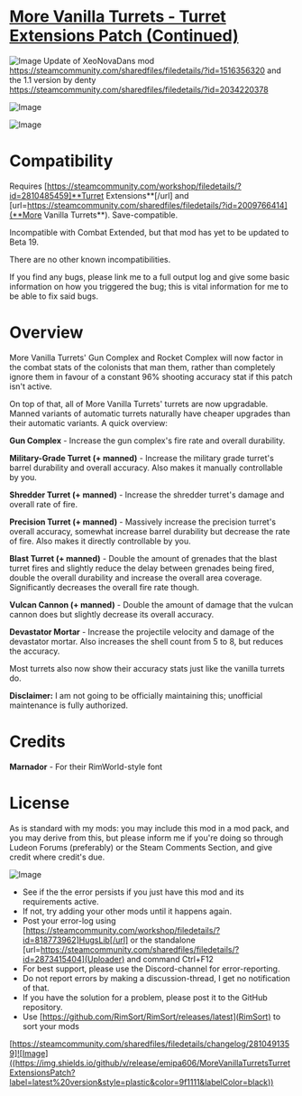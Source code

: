 # [More Vanilla Turrets - Turret Extensions Patch (Continued)](https://steamcommunity.com/sharedfiles/filedetails/?id=2810491359)

![Image](https://i.imgur.com/buuPQel.png)
Update of XeoNovaDans mod
https://steamcommunity.com/sharedfiles/filedetails/?id=1516356320
and the 1.1 version by denty
https://steamcommunity.com/sharedfiles/filedetails/?id=2034220378

![Image](https://i.imgur.com/pufA0kM.png)
	
![Image](https://i.imgur.com/Z4GOv8H.png)

# **Compatibility**

Requires [https://steamcommunity.com/workshop/filedetails/?id=2810485459]**Turret Extensions**[/url] and [url=https://steamcommunity.com/sharedfiles/filedetails/?id=2009766414](**More Vanilla Turrets**). Save-compatible.

Incompatible with Combat Extended, but that mod has yet to be updated to Beta 19.

There are no other known incompatibilities.

If you find any bugs, please link me to a full output log and give some basic information on how you triggered the bug; this is vital information for me to be able to fix said bugs.

# **Overview**

More Vanilla Turrets' Gun Complex and Rocket Complex will now factor in the combat stats of the colonists that man them, rather than completely ignore them in favour of a constant 96% shooting accuracy stat if this patch isn't active.

On top of that, all of More Vanilla Turrets' turrets are now upgradable. Manned variants of automatic turrets naturally have cheaper upgrades than their automatic variants. A quick overview:

**Gun Complex** - Increase the gun complex's fire rate and overall durability.

**Military-Grade Turret (+ manned)** - Increase the military grade turret's barrel durability and overall accuracy. Also makes it manually controllable by you.

**Shredder Turret (+ manned)** - Increase the shredder turret's damage and overall rate of fire.

**Precision Turret (+ manned)** - Massively increase the precision turret's overall accuracy, somewhat increase barrel durability but decrease the rate of fire. Also makes it directly controllable by you.

**Blast Turret (+ manned)** - Double the amount of grenades that the blast turret fires and slightly reduce the delay between grenades being fired, double the overall durability and increase the overall area coverage. Significantly decreases the overall fire rate though.

**Vulcan Cannon (+ manned)** - Double the amount of damage that the vulcan cannon does but slightly decrease its overall accuracy.

**Devastator Mortar** - Increase the projectile velocity and damage of the devastator mortar. Also increases the shell count from 5 to 8, but reduces the accuracy.

Most turrets also now show their accuracy stats just like the vanilla turrets do.

**Disclaimer:** I am not going to be officially maintaining this; unofficial maintenance is fully authorized.

# **Credits**

**Marnador** - For their RimWorld-style font

# **License**

As is standard with my mods: you may include this mod in a mod pack, and you may derive from this, but please inform me if you're doing so through Ludeon Forums (preferably) or the Steam Comments Section, and give credit where credit's due.

![Image](https://i.imgur.com/PwoNOj4.png)


-  See if the the error persists if you just have this mod and its requirements active.
-  If not, try adding your other mods until it happens again.
-  Post your error-log using [https://steamcommunity.com/workshop/filedetails/?id=818773962]HugsLib[/url] or the standalone [url=https://steamcommunity.com/sharedfiles/filedetails/?id=2873415404](Uploader) and command Ctrl+F12
-  For best support, please use the Discord-channel for error-reporting.
-  Do not report errors by making a discussion-thread, I get no notification of that.
-  If you have the solution for a problem, please post it to the GitHub repository.
-  Use [https://github.com/RimSort/RimSort/releases/latest](RimSort) to sort your mods



[https://steamcommunity.com/sharedfiles/filedetails/changelog/2810491359]![Image]((https://img.shields.io/github/v/release/emipa606/MoreVanillaTurretsTurretExtensionsPatch?label=latest%20version&style=plastic&color=9f1111&labelColor=black))
